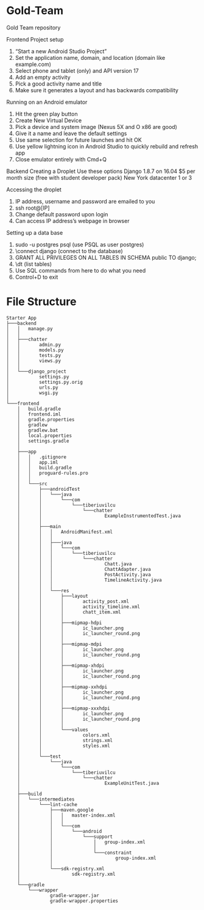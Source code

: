 # Gold-Team
Gold Team repository

Frontend
Project setup
1. “Start a new Android Studio Project”
2. Set the application name, domain, and location (domain like example.com)
3. Select phone and tablet (only) and API version 17
4. Add an empty activity
5. Pick a good activity name and title
6. Make sure it generates a layout and has backwards compatibility

Running on an Android emulator
1. Hit the green play button
2. Create New Virtual Device
3. Pick a device and system image (Nexus 5X and O x86 are good)
4. Give it a name and leave the default settings
5. Use same selection for future launches and hit OK
6. Use yellow lightning icon in Android Studio to quickly rebuild and refresh app
7. Close emulator entirely with Cmd+Q

Backend
Creating a Droplet
Use these options
  Django 1.8.7 on 16.04
  $5 per month size (free with student developer pack)
  New York datacenter 1 or 3
  
Accessing the droplet
1. IP address, username and password are emailed to you
2. ssh root@[IP]
3. Change default password upon login
4. Can access IP address’s webpage in browser

Setting up a data base
1. sudo -u postgres psql (use PSQL as user postgres)
2. \connect django (connect to the database)
3. GRANT ALL PRIVILEGES ON ALL TABLES IN SCHEMA public TO django;
4. \dt (list tables)
5. Use SQL commands from here to do what you need
6. Control+D to exit

# File Structure
    Starter App
    ├───backend
    │   │   manage.py
    │   │
    │   ├───chatter
    │   │       admin.py
    │   │       models.py
    │   │       tests.py
    │   │       views.py
    │   │
    │   └───django_project
    │           settings.py
    │           settings.py.orig
    │           urls.py
    │           wsgi.py
    │
    └───frontend
        │   build.gradle
        │   frontend.iml
        │   gradle.properties
        │   gradlew
        │   gradlew.bat
        │   local.properties
        │   settings.gradle
        │
        ├───app
        │   │   .gitignore
        │   │   app.iml
        │   │   build.gradle
        │   │   proguard-rules.pro
        │   │
        │   └───src
        │       ├───androidTest
        │       │   └───java
        │       │       └───com
        │       │           └───tiberiuvilcu
        │       │               └───chatter
        │       │                       ExampleInstrumentedTest.java
        │       │
        │       ├───main
        │       │   │   AndroidManifest.xml
        │       │   │
        │       │   ├───java
        │       │   │   └───com
        │       │   │       └───tiberiuvilcu
        │       │   │           └───chatter
        │       │   │                   Chatt.java
        │       │   │                   ChattAdapter.java
        │       │   │                   PostActivity.java
        │       │   │                   TimelineActivity.java
        │       │   │
        │       │   └───res
        │       │       ├───layout
        │       │       │       activity_post.xml
        │       │       │       activity_timeline.xml
        │       │       │       chatt_item.xml
        │       │       │
        │       │       ├───mipmap-hdpi
        │       │       │       ic_launcher.png
        │       │       │       ic_launcher_round.png
        │       │       │
        │       │       ├───mipmap-mdpi
        │       │       │       ic_launcher.png
        │       │       │       ic_launcher_round.png
        │       │       │
        │       │       ├───mipmap-xhdpi
        │       │       │       ic_launcher.png
        │       │       │       ic_launcher_round.png
        │       │       │
        │       │       ├───mipmap-xxhdpi
        │       │       │       ic_launcher.png
        │       │       │       ic_launcher_round.png
        │       │       │
        │       │       ├───mipmap-xxxhdpi
        │       │       │       ic_launcher.png
        │       │       │       ic_launcher_round.png
        │       │       │
        │       │       └───values
        │       │               colors.xml
        │       │               strings.xml
        │       │               styles.xml
        │       │
        │       └───test
        │           └───java
        │               └───com
        │                   └───tiberiuvilcu
        │                       └───chatter
        │                               ExampleUnitTest.java
        │
        ├───build
        │   └───intermediates
        │       └───lint-cache
        │           ├───maven.google
        │           │   │   master-index.xml
        │           │   │
        │           │   └───com
        │           │       └───android
        │           │           └───support
        │           │               │   group-index.xml
        │           │               │
        │           │               └───constraint
        │           │                       group-index.xml
        │           │
        │           └───sdk-registry.xml
        │                   sdk-registry.xml
        │
        └───gradle
            └───wrapper
                    gradle-wrapper.jar
                    gradle-wrapper.properties

